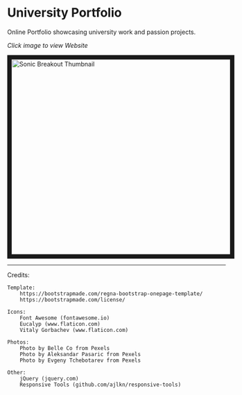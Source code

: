 # University Portfolio

Online Portfolio showcasing university work and passion projects.

*Click image to view Website*

<a href="https://www.kyle-robinson.co.uk" target="_blank">
        <img src="https://i.imgur.com/9anUuWE.png" alt="Sonic Breakout Thumbnail" width="800" height="450" border="10" />
</a>

---

Credits:

	Template:
		https://bootstrapmade.com/regna-bootstrap-onepage-template/
		https://bootstrapmade.com/license/

	Icons:
		Font Awesome (fontawesome.io)
		Eucalyp (www.flaticon.com)
		Vitaly Gorbachev (www.flaticon.com)

	Photos:
		Photo by Belle Co from Pexels
		Photo by Aleksandar Pasaric from Pexels
		Photo by Evgeny Tchebotarev from Pexels

	Other:
		jQuery (jquery.com)
		Responsive Tools (github.com/ajlkn/responsive-tools)
